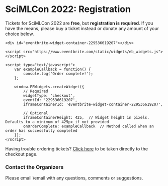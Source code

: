 # SciMLCon 2022: Registration

Tickets for SciMLCon 2022 are **free**, but **registration is required**. If you have the means, please buy a ticket instead or donate any amount of your choice below.

~~~
<div id="eventbrite-widget-container-229536619207"></div>

<script src="https://www.eventbrite.com/static/widgets/eb_widgets.js"></script>

<script type="text/javascript">
    var exampleCallback = function() {
        console.log('Order complete!');
    };

    window.EBWidgets.createWidget({
        // Required
        widgetType: 'checkout',
        eventId: '229536619207',
        iframeContainerId: 'eventbrite-widget-container-229536619207',

        // Optional
        iframeContainerHeight: 425,  // Widget height in pixels. Defaults to a minimum of 425px if not provided
        onOrderComplete: exampleCallback  // Method called when an order has successfully completed
    });
</script>
~~~

Having trouble ordering tickets? [Click here](https://www.eventbrite.com/e/sciml-is-a-conference-about-scientific-machine-learning-using-julia-tickets-229536619207) to be taken directly to the checkout page.

### Contact the Organizers

Please email \email with any questions, comments or suggestions.

